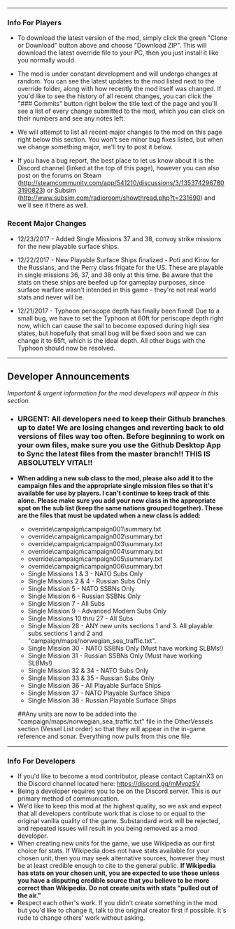 ---
### Info For Players
* To download the latest version of the mod, simply click the green "Clone or Download" button above and choose "Download ZIP". This will download the latest override file to your PC, then you just install it like you normally would.

* The mod is under constant development and will undergo changes at random. You can see the latest updates to the mod listed next to the override folder, along with how recently the mod itself was changed. If you'd like to see the history of all recent changes, you can click the "### Commits" button right below the title text of the page and you'll see a list of every change submitted to the mod, which you can click on their numbers and see any notes left.

* We will attempt to list all recent major changes to the mod on this page right below this section. You won't see minor bug fixes listed, but when we change something major, we'll try to post it below.

* If you have a bug report, the best place to let us know about it is the Discord channel (linked at the top of this page), however you can also post on the forums on Steam (http://steamcommunity.com/app/541210/discussions/3/1353742967803190823) or Subsim (http://www.subsim.com/radioroom/showthread.php?t=231690) and we'll see it there as well.

### Recent Major Changes
* 12/23/2017 - Added Single Missions 37 and 38, convoy strike missions for the new playable surface ships.

* 12/22/2017 - New Playable Surface Ships finalized - Poti and Kirov for the Russians, and the Perry class frigate for the US. These are playable in single missions 36, 37, and 38 only at this time. Be aware that the stats on these ships are beefed up for gameplay purposes, since surface warfare wasn't intended in this game - they're not real world stats and never will be.

* 12/21/2017 - Typhoon periscope depth has finally been fixed! Due to a small bug, we have to set the Typhoon at 60ft for periscope depth right now, which can cause the sail to become exposed during high sea states, but hopefully that small bug will be fixed soon and we can change it to 65ft, which is the ideal depth. All other bugs with the Typhoon should now be resolved.

-----
## Developer Announcements
_Important & urgent information for the mod developers will appear in this section._

* ### **URGENT: All developers need to keep their Github branches up to date! We are losing changes and reverting back to old versions of files way too often. Before beginning to work on your own files, make sure you use the Github Desktop App to Sync the latest files from the master branch!! THIS IS ABSOLUTELY VITAL!!**

* **When adding a new sub class to the mod, please also add it to the campaign files and the appropriate single mission files so that it's available for use by players. I can't continue to keep track of this alone. Please make sure you add your new class in the appropriate spot on the sub list (keep the same nations grouped together). These are the files that must be updated when a new class is added:**
  * override\campaign\campaign001\summary.txt
  * override\campaign\campaign002\summary.txt
  * override\campaign\campaign003\summary.txt
  * override\campaign\campaign004\summary.txt
  * override\campaign\campaign005\summary.txt
  * override\campaign\campaign006\summary.txt
  * Single Missions 1 & 3 - NATO Subs Only
  * Single Missions 2 & 4 - Russian Subs Only
  * Single Mission 5 - NATO SSBNs Only
  * Single Mission 6 - Russian SSBNs Only
  * Single Mission 7 - All Subs
  * Single Mission 9 - Advanced Modern Subs Only
  * Single Missions 10 thru 27 - All Subs
  * Single Mission 28 - ANY new units sections 1 and 3. All playable subs sections 1 and 2 and "campaign/maps/norwegian_sea_traffic.txt".
  * Single Mission 30 - NATO SSBNs Only (Must have working SLBMs!)
  * Single Mission 31 - Russian SSBNs Only (Must have working SLBMs!)
  * Single Mission 32 & 34 - NATO Subs Only
  * Single Mission 33 & 35 - Russian Subs Only
  * Single Mission 36 - All Playable Surface Ships
  * Single Mission 37 - NATO Playable Surface Ships
  * Single Mission 38 - Russian Playable Surface Ships
  
  ##Any units are now to be added into the "campaign/maps/norwegian_sea_traffic.txt" file in the OtherVessels section (Vessel List order) so that they will appear in the in-game reference and sonar. Everything now pulls from this one file.
-----

### Info For Developers
* If you'd like to become a mod contributor, please contact CaptainX3 on the Discord channel located here: https://discord.gg/mMvpzSV
* Being a developer requires you to be on the Discord server. This is our primary method of communication.
* We'd like to keep this mod at the highest quality, so we ask and expect that all developers contribute work that is close to or equal to the original vanilla quality of the game. Substandard work will be rejected, and repeated issues will result in you being removed as a mod developer.
* When creating new units for the game, we use Wikipedia as our first choice for stats. If Wikipedia does not have stats available for your chosen unit, then you may seek alternative sources, however they must be at least credible enough to cite to the general public. **If Wikipedia has stats on your chosen unit, you are expected to use those unless you have a disputing credible source that you believe to be more correct than Wikipedia. Do not create units with stats "pulled out of the air."**
* Respect each other's work. If you didn't create something in the mod but you'd like to change it, talk to the original creator first if possible. It's rude to change others' work without asking.
